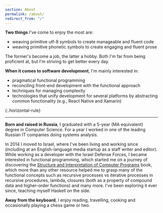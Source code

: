 ```yaml
---
section: About
permalink: /about/
redirect_from: "/"
---
```


**Two things** I've come to enjoy the most are:

* weaving primitive utf-8 symbols to create manageable and fluent code
* weaving primitive phonetic symbols to create engaging and fluent prose

The former's become a job, the latter a hobby. Both I'm far from being proficient at, but I'm striving to get better every day.

**When it comes to software development**, I'm mainly interested in:

* pragmatical functional programming
* reconciling front-end development with the functional approach
* techniques for managing complexity
* technologies that unify development for several platforms by abstracting common functionality (e.g., React Native and Xamarin)

{:.horizontal-rule}

---

**Born and raised in Russia**, I graduated with a 5-year (MA equivalent) degree in Computer Science. For a year I worked in one of the leading Russian IT companies doing systems analysis.

In 2014 I moved to Israel, where I've been living and working since (including at an English-language media startup as a staff writer and editor). While working as a developer with the Israel Defense Forces, I became interested in functional programming, which started me on a journey of discovering the [Structure and Interpretation of Computer Programs](https://en.wikipedia.org/wiki/Structure_and_Interpretation_of_Computer_Programs) book, which more than any other resource helped me to grasp many of the functional concepts such as recursive processes vs iterative processes in recursive procedures, lambda, closures (both as a property of compound data and higher-order functions) and many more. I've been exploring it ever since, teaching myself Haskell on the side.

**Away from the keyboard**, I enjoy reading, travelling, cooking and occasionally playing a chess game or two.
